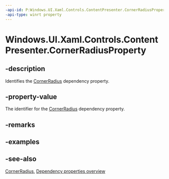 ```yaml
---
-api-id: P:Windows.UI.Xaml.Controls.ContentPresenter.CornerRadiusProperty
-api-type: winrt property
---
```


<!-- Property syntax
public Windows.UI.Xaml.DependencyProperty CornerRadiusProperty { get; }
-->

# Windows.UI.Xaml.Controls.ContentPresenter.CornerRadiusProperty

## -description
Identifies the [CornerRadius](contentpresenter_cornerradius.md) dependency property.



## -property-value
The identifier for the [CornerRadius](contentpresenter_cornerradius.md) dependency property.

## -remarks

## -examples

## -see-also
[CornerRadius](contentpresenter_cornerradius.md), [Dependency properties overview](/windows/uwp/xaml-platform/dependency-properties-overview)
